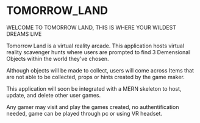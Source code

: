 # TOMORROW_LAND

WELCOME TO TOMORROW LAND, THIS IS WHERE YOUR WILDEST DREAMS LIVE

Tomorrow Land is a virtual reality arcade.
This application hosts virtual reality scavenger hunts where users are prompted to find 3 Demensional Objects within the world they've chosen.

Although objects will be made to collect, users will come across Items that are not able to be collected, props or hints created by the game maker. 

This application will soon be integrated with a MERN skeleton to host, update, and delete other user games.

Any gamer may visit and play the games created, no authentification needed, game can be played through pc or using VR headset.
